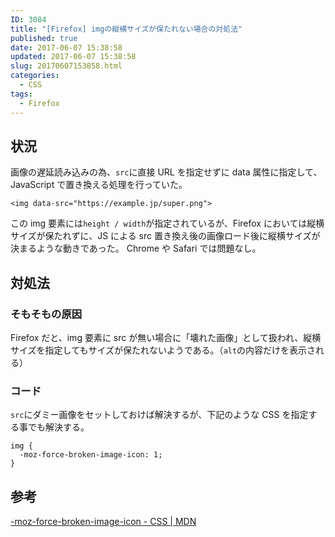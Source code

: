 ```yaml
---
ID: 3084
title: "[Firefox] imgの縦横サイズが保たれない場合の対処法"
published: true
date: 2017-06-07 15:38:58
updated: 2017-06-07 15:38:58
slug: 20170607153858.html
categories:
  - CSS
tags:
  - Firefox
---
```


## 状況

画像の遅延読み込みの為、`src`に直接 URL を指定せずに data 属性に指定して、JavaScript で置き換える処理を行っていた。

```language-html
<img data-src="https://example.jp/super.png">
```

この img 要素には`height / width`が指定されているが、Firefox においては縦横サイズが保たれずに、JS による src 置き換え後の画像ロード後に縦横サイズが決まるような動きであった。
Chrome や Safari では問題なし。

## 対処法

### そもそもの原因

Firefox だと、img 要素に src が無い場合に「壊れた画像」として扱われ、縦横サイズを指定してもサイズが保たれないようである。（`alt`の内容だけを表示される）

### コード

`src`にダミー画像をセットしておけば解決するが、下記のような CSS を指定する事でも解決する。

```language-css
img {
  -moz-force-broken-image-icon: 1;
}
```

## 参考

[-moz-force-broken-image-icon - CSS | MDN](https://developer.mozilla.org/ja/docs/Web/CSS/-moz-force-broken-image-icon)
